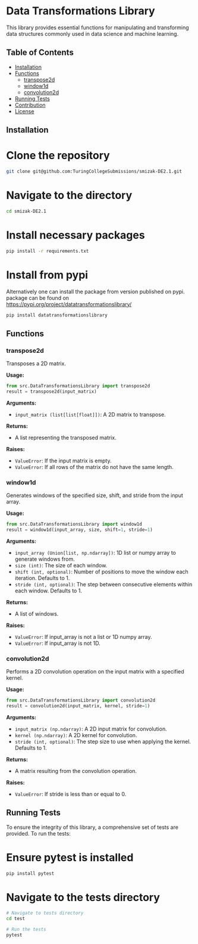 # Data Transformations Library

This library provides essential functions for manipulating and transforming data structures commonly used in data science and machine learning.

## Table of Contents

- [Installation](#installation)
- [Functions](#functions)
  - [transpose2d](#transpose2d)
  - [window1d](#window1d)
  - [convolution2d](#convolution2d)
- [Running Tests](#running-tests)
- [Contribution](#contribution)
- [License](#license)

## Installation


# Clone the repository
```bash
git clone git@github.com:TuringCollegeSubmissions/smizak-DE2.1.git
```

# Navigate to the directory
``` bash
cd smizak-DE2.1
```

# Install necessary packages
``` bash
pip install -r requirements.txt
```

# Install from pypi
Alternatively one can install the package from version published on pypi.
package can be found on https://pypi.org/project/datatransformationslibrary/
``` bash
pip install datatransformationslibrary
```

## Functions

### transpose2d

Transposes a 2D matrix.

**Usage:**

```python
from src.DataTransformationsLibrary import transpose2d
result = transpose2d(input_matrix)
```

**Arguments:**

- `input_matrix (list[list[float]])`: A 2D matrix to transpose.

**Returns:**

- A list representing the transposed matrix.

**Raises:**

- `ValueError`: If the input matrix is empty.
- `ValueError`: If all rows of the matrix do not have the same length.

### window1d

Generates windows of the specified size, shift, and stride from the input array.

**Usage:**

```python
from src.DataTransformationsLibrary import window1d
result = window1d(input_array, size, shift=1, stride=1)
```

**Arguments:**

- `input_array (Union[list, np.ndarray])`: 1D list or numpy array to generate windows from.
- `size (int)`: The size of each window.
- `shift (int, optional)`: Number of positions to move the window each iteration. Defaults to 1.
- `stride (int, optional)`: The step between consecutive elements within each window. Defaults to 1.

**Returns:**

- A list of windows.

**Raises:**

- `ValueError`: If input_array is not a list or 1D numpy array.
- `ValueError`: If input_array is not 1D.

### convolution2d

Performs a 2D convolution operation on the input matrix with a specified kernel.

**Usage:**

```python
from src.DataTransformationsLibrary import convolution2d
result = convolution2d(input_matrix, kernel, stride=1)
```

**Arguments:**

- `input_matrix (np.ndarray)`: A 2D input matrix for convolution.
- `kernel (np.ndarray)`: A 2D kernel for convolution.
- `stride (int, optional)`: The step size to use when applying the kernel. Defaults to 1.

**Returns:**

- A matrix resulting from the convolution operation.

**Raises:**

- `ValueError`: If stride is less than or equal to 0.

## Running Tests

To ensure the integrity of this library, a comprehensive set of tests are provided. To run the tests:

# Ensure pytest is installed
```bash
pip install pytest
```

# Navigate to the tests directory
``` bash
# Navigate to tests directory
cd test

# Run the tests
pytest
```
